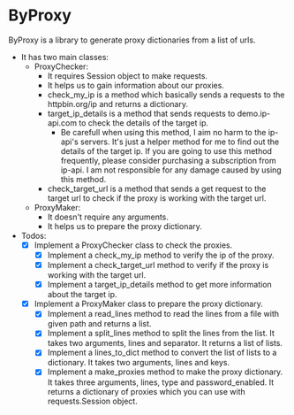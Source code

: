 # ByProxy

ByProxy is a library to generate proxy dictionaries from a list of urls.

- It has two main classes:
  - ProxyChecker:
    - It requires Session object to make requests.
    - It helps us to gain information about our proxies.
    - check_my_ip is a method which basically sends a requests to the httpbin.org/ip and returns a dictionary.
    - target_ip_details is a method that sends requests to demo.ip-api.com to check the details of the target ip.
      - Be carefull when using this method, I aim no harm to the ip-api's servers. It's just a helper method for me to find out the details of the target ip. If you are going to use this method frequently, please consider purchasing a subscription from ip-api. I am not responsible for any damage caused by using this method.
    - check_target_url is a method that sends a get request to the target url to check if the proxy is working with the target url.
  - ProxyMaker:
    - It doesn't require any arguments.
    - It helps us to prepare the proxy dictionary.
- Todos:
  - [x] Implement a ProxyChecker class to check the proxies.
    - [x] Implement a check_my_ip method to verify the ip of the proxy.
    - [x] Implement a check_target_url method to verify if the proxy is working with the target url.
    - [x] Implement a target_ip_details method to get more information about the target ip.
  - [x] Implement a ProxyMaker class to prepare the proxy dictionary.
    - [x] Implement a read_lines method to read the lines from a file with given path and returns a list.
    - [x] Implement a split_lines method to split the lines from the list. It takes two arguments, lines and separator. It returns a list of lists.
    - [x] Implement a lines_to_dict method to convert the list of lists to a dictionary. It takes two arguments, lines and keys.
    - [x] Implement a make_proxies method to make the proxy dictionary. It takes three arguments, lines, type and password_enabled. It returns a dictionary of proxies which you can use with requests.Session object.
